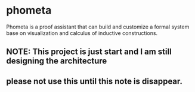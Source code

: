 # phometa
Phometa is a proof assistant that can build and customize a formal system
base on visualization and calculus of inductive constructions. 

## NOTE: This project is just start and I am still designing the architecture
##       please not use this until this note is disappear.

